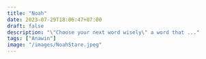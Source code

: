 ```yaml
---
title: "Noah"
date: 2023-07-29T18:06:47+07:00
draft: false
description: "\"Choose your next word wisely\" a word that ..."
tags: ["Anawin"]
image: "/images/NoahStare.jpeg"
---
```


